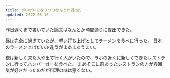```yaml
---
title: ボロボロになりつつなんとか提出だ
updated: 2022-05-16
---
```


昨日遅くまで書いていた論文はなんとか時間通りに提出できた。

昼は完全に過ぎていたが、軽い打ち上げとしてラーメンを食べに行った。
日本のラーメンとはだいぶ違うがまあまあうまい。

夜は新しく来た人や出て行く人がいたので、ラボの近くに新しくできたレストランに行ってハンバーガーを食べた。
まあそこに前あったレストランの方が雰囲気が好きだったのだが料理の味は悪くない。
